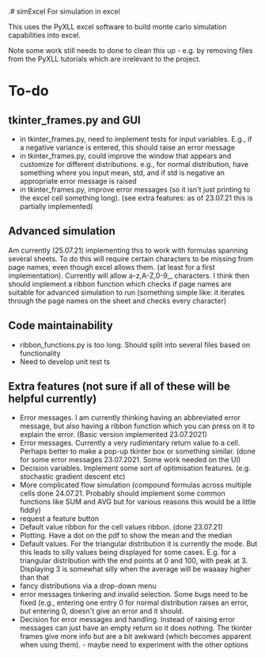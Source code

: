 .# simExcel
For simulation in excel

This uses the PyXLL excel software to build monte carlo simulation capabilities into excel. 

Note some work still needs to done to clean this up - e.g. by removing files from the PyXLL tutorials which are irrelevant to the project.


# To-do

## tkinter_frames.py and GUI
* in tkinter_frames.py, need to implement tests for input variables. E.g., if a negative variance is entered, this should raise an error message
* in tkinter_frames.py, could improve the window that appears and customize for different distributions. e.g., for normal distribution, have something where you input mean, std, and if std is negative an appropriate error message is raised
* in tkinter_frames.py, improve error messages (so it isn't just printing to the excel cell something long). (see extra features: as of 23.07.21 this is partially implemented)

## Advanced simulation
Am currently (25.07.21) implementing this to work with formulas spanning several sheets. To do this will require certain characters to be missing from page names, even though excel allows them. (at least for a first implementation). Currently will allow a-z,A-Z,0-9,_ characters. I think then should implement a ribbon function which checks if page names are suitable for advanced simulation to run (something simple like: it iterates through the page names on the sheet and checks every character)

## Code maintainability
* ribbon_functions.py is too long. Should split into several files based on functionality
* Need to develop unit test ts

## Extra features (not sure if all of these will be helpful currently)
* Error messages. I am currently thinking having an abbreviated error message, but also having a ribbon function which you can press on it to explain the error. (Basic version implemented 23.07.2021)
* Error messages. Currently a very rudimentary return value to a cell. Perhaps better to make a pop-up tkinter box or something similar. (done for some error messages 23.07.2021. Some work needed on the UI)
* Decision variables. Implement some sort of optimisation features. (e.g. stochastic gradient descent etc)
* More complicated flow simulation (compound formulas across multiple cells done 24.07.21. Probably should implement some common functions like SUM and AVG but for various reasons this would be a little fiddly)
* request a feature button 
* Default value ribbon for the cell values ribbon. (done 23.07.21)
* Plotting. Have a dot on the pdf to show the mean and the median
* Default values. For the triangular distribution it is currently the mode. But this leads to silly values being displayed for some cases. E.g. for a triangular distribution with the end points at 0 and 100, with peak at 3. Displaying 3 is somewhat silly when the average will be waaaay higher than that
* fancy distributions via a drop-down menu
* error messages tinkering and invalid selection. Some bugs need to be fixed (e.g., entering one entry 0 for normal distribution raises an error, but entering 0, doesn't give an error and it should. 
* Decision for error messages and handling. Instead of raising error messages can just have an empty return so it does nothing. The tkinter frames give more info but are a bit awkward (which becomes apparent when using them). - maybe need to experiment with the other options
